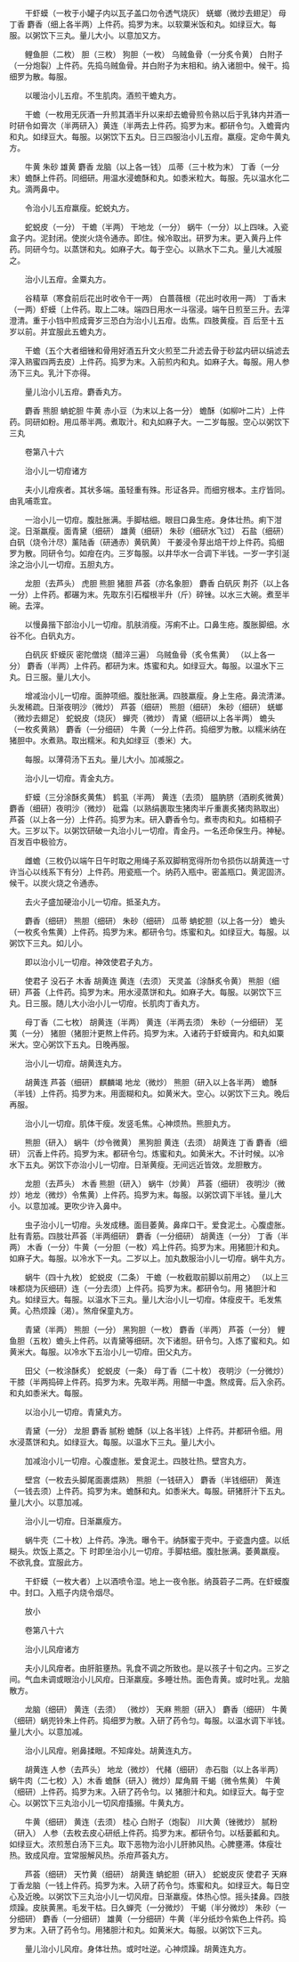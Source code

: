 <!-- { "loadSidebar": true } -->
　　干虾蟆（一枚于小罐子内以瓦子盖口勿令透气烧灰） 蜣螂（微炒去翅足） 母丁香 麝香（细上各半两）上件药。捣罗为末。以软粟米饭和丸。如绿豆大。每服。以粥饮下三丸。量儿大小。以意加又方。

　　鲤鱼胆（二枚） 胆（三枚） 狗胆（一枚） 乌贼鱼骨（一分炙令黄） 白附子（一分炮裂）上件药。先捣乌贼鱼骨。并白附子为末相和。纳入诸胆中。候干。捣细罗为散。每服。

　　以暖治小儿五疳。不生肌肉。酒煎干蟾丸方。

　　干蟾（一枚用无灰酒一升煎其酒半升以来却去蟾骨煎令熟以后于乳钵内并酒一时研令如膏次（半两研入）黄连（半两去上件药。捣罗为末。都研令匀。入蟾膏内和丸。如绿豆大。每服。以粥饮下五丸。日三四服治小儿五疳。羸瘦。定命牛黄丸方。

　　牛黄 朱砂 雄黄 麝香 龙脑（以上各一钱） 瓜蒂（三十枚为末） 丁香（一分末）蟾酥上件药。同细研。用温水浸蟾酥和丸。如黍米粒大。每服。先以温水化二丸。滴两鼻中。

　　令治小儿五疳羸瘦。蛇蜕丸方。

　　蛇蜕皮（一分） 干蟾（半两） 干地龙（一分） 蜗牛（一分）以上四味。入瓷盒子内。泥封闭。使炭火烧令通赤。即住。候冷取出。研罗为末。更入黄丹上件药。同研今匀。以蒸饼和丸。如麻子大。每于空心。以熟水下二丸。量儿大减服之。

　　治小儿五疳。金粟丸方。

　　谷精草（寒食前后花出时收令干一两） 白蔷薇根（花出时收用一两） 丁香末（一两）虾蟆〔上件药。取上二味。端四日用水一斗宿浸。端午日煎至三升。去滓澄清。重于小铛中煎成膏岁三恐白为治小儿五疳。齿焦。四肢黄瘦。百 后至十五岁以前。并宜服此五蟾丸方。

　　干蟾（五个大者细锉和骨用好酒五升文火煎至二升滤去骨于砂盆内研以绢滤去滓入熟蜜四两去皮）上件药。捣罗为末。入前煎内和丸。如麻子大。每服。用人参汤下三丸。乳汁下亦得。

　　量儿治小儿五疳。麝香丸方。

　　麝香 熊胆 蚺蛇胆 牛黄 赤小豆（为末以上各一分） 蟾酥（如柳叶二片）上件药。同研如粉。用瓜蒂半两。煮取汁。和丸如麻子大。一二岁每服。空心以粥饮下三丸

　　卷第八十六

　　治小儿一切疳诸方

　　夫小儿疳疾者。其状多端。虽轻重有殊。形证各异。而细穷根本。主疗皆同。由乳哺乖宜。

　　一治小儿一切疳。腹肚胀满。手脚枯细。眼目口鼻生疮。身体壮热。痢下泔淀。日渐羸瘦。面青黛（细研） 雄黄（细研） 朱砂（细研水飞过） 石盐（细研） 白矾（烧令汁尽）薰陆香（研通赤）黄矾黄） 干姜浸令芽出焙干炒上件药。捣细罗为散。同研令匀。如疳在内。三岁每服。以井华水一合调下半钱。一岁一字引涎涂之治小儿一切疳。五胆丸方。

　　龙胆（去芦头） 虎胆 熊胆 猪胆 芦荟（亦名象胆） 麝香 白矾灰 荆芥（以上各一分）上件药。都碾为末。先取东引石榴根半升（斤）碎锉。以水三大碗。煮至半碗。去滓。

　　以慢鼻揩下部治小儿一切疳。肌肤消瘦。泻痢不止。口鼻生疮。腹胀脚细。水谷不化。白矾丸方。

　　白矾灰 虾蟆灰 密陀僧烧（醋淬三遍） 乌贼鱼骨（炙令焦黄） （以上各一分） 麝香（半两）上件药。都研为末。炼蜜和丸。如绿豆大。每服。以温水下三丸。日三服。量儿大小。

　　增减治小儿一切疳。面肿项细。腹肚胀满。四肢羸瘦。身上生疮。鼻流清涕。头发稀疏。日渐夜明沙（微炒） 芦荟（细研） 熊胆（细研） 朱砂（细研） 蜣螂（微炒去翅足） 蛇蜕皮（烧灰） 蝉壳（微炒） 青黛（细研以上各半两） 蟾头（一枚炙黄熟） 麝香（一分细研） 牛黄（一分上件药。捣细罗为散。以糯米纳在猪胆中。水煮熟。取出糯米。和丸如绿豆（黍米）大。

　　每服。以薄荷汤下五丸。量儿大小。加减服之。

　　治小儿一切疳。青金丸方。

　　虾蟆（三分涂酥炙黄焦） 鹤虱（半两） 黄连（去须） 腽肭脐（酒刷炙微黄） 麝香（细研）夜明沙（微炒） 砒霜（以熟绢裹取生猪肉半斤重裹炙猪肉熟取出） 芦荟（以上各一分）上件药。捣罗为末。研入麝香令匀。煮枣肉和丸。如梧桐子大。三岁以下。以粥饮研破一丸治小儿一切疳。青金丹。一名还命保生丹。神秘。百发百中极验方。

　　雌蟾（三枚仍以端午日午时取之用绳子系双脚稍宽得所勿令损伤以胡黄连一寸许当心以线系下有分）上件药。用瓷瓶一个。纳药入瓶中。密盖瓶口。黄泥固济。候干。以炭火烧之令通赤。

　　去火子盛加硬治小儿一切疳。抵圣丸方。

　　麝香（细研） 熊胆（细研） 朱砂（细研） 瓜蒂 蚺蛇胆（以上各一分） 蟾头（一枚炙令焦黄）上件药。捣罗为末。都研令匀。炼蜜和丸。如绿豆大。每服。以粥饮下三丸。如儿小。

　　即以治小儿一切疳。神效使君子丸方。

　　使君子 没石子 木香 胡黄连 黄连（去须） 天灵盖（涂酥炙令黄） 熊胆（细研）芦荟（上件药。捣罗为末。用水浸蒸饼和丸。如麻子大。每服。以粥饮下三丸。日三服。随儿大小治小儿一切疳。长肌肉丁香丸方。

　　母丁香（二七枚） 胡黄连（半两） 黄连（半两去须） 朱砂（一分细研） 芜荑（一分） 猪胆（猪胆汁更熬上件药。捣罗为末。入诸药于虾蟆膏内。和丸如粟米大。空心粥饮下五丸。日晚再服。

　　治小儿一切疳。胡黄连丸方。

　　胡黄连 芦荟（细研） 麒麟竭 地龙（微炒） 熊胆（研入以上各半两） 蟾酥（半钱）上件药。捣罗为末。用面糊和丸。如黄米大。空心。以粥饮下三丸。晚后再服。

　　治小儿一切疳。肌体干瘦。发竖毛焦。心神烦热。熊胆丸方。

　　熊胆（研入） 蜗牛（炒令微黄） 黑狗胆 黄连（去须） 胡黄连 丁香 麝香（细研） 沉香上件药。捣罗为末。都研令匀。炼蜜和丸。如黄米大。不计时候。以冷水下五丸。粥饮下亦治小儿一切疳。日渐黄瘦。无间远近皆效。龙胆散方。

　　龙胆（去芦头） 木香 熊胆（研入） 蜗牛（炒黄） 芦荟（细研） 夜明沙（微炒）地龙（微炒）令焦黄）上件药。捣罗为末。每服。以粥饮调下半钱。量儿大小。以意加减。更吹少许入鼻中。

　　虫子治小儿一切疳。头发成穗。面目萎黄。鼻痒口干。爱食泥土。心腹虚胀。肚有青筋。四肢壮芦荟（半两细研） 麝香（一分细研） 胡黄连（一分） 丁香（半两） 木香（一分）牛黄（一分胆（一枚）鸡上件药。捣罗为末。用猪胆汁和丸。如麻子大。每服。以冷水下一丸。二岁以上。加丸数服治小儿一切疳。蜗牛丸方。

　　蜗牛（四十九枚） 蛇蜕皮（二条） 干蟾（一枚截取前脚以前用之） （以上三味都烧为灰细研）连（一分去须）上件药。捣罗为末。都研令匀。用 猪胆汁和丸。如绿豆大。每服。以温水下三丸。量儿大治小儿一切疳。体瘦皮干。毛发焦黄。心热烦躁（渴）。煞疳保童丸方。

　　青黛（半两） 熊胆（一分） 黑狗胆（一枚） 麝香（半两） 芦荟（一分） 鲤鱼胆（五枚）蟾头上件药。以青黛等细研。次下诸胆。研令匀。入炼了蜜和丸。如黄米大。每服。以冷水下五治小儿一切疳。田父丸方。

　　田父（一枚涂酥炙） 蛇蜕皮（一条） 母丁香（二十枚） 夜明沙（一分微炒） 干膝（半两捣碎上件药。捣罗为末。先取半两。用醋一中盏。熬成膏。后入余药。和丸如黍米大。每服。

　　以治小儿一切疳。青黛丸方。

　　青黛（一分） 龙胆 麝香 腻粉 蟾酥（以上各半钱）上件药。并都研令细。用水浸蒸饼和丸。如绿豆大。每服。以温水下三丸。量儿大小。

　　加减治小儿一切疳。心腹虚胀。爱食泥土。四肢壮热。壁宫丸方。

　　壁宫（一枚去头脚尾面裹煨熟） 熊胆（一钱研入） 麝香（半钱细研） 黄连（一钱去须）上件药。捣罗为末。蟾酥和丸。如黍米大。每服。研猪肝汁下五丸。量儿大小。以意加减。

　　治小儿一切疳。日渐羸瘦方。

　　蜗牛壳（二十枚）上件药。净洗。曝令干。纳酥蜜于壳中。于瓷盏内盛。以纸糊头。炊饭上蒸之。下 时即坐治小儿一切疳。手脚枯细。腹肚胀满。萎黄羸瘦。不欲乳食。宜服此方。

　　干虾蟆（一枚大者）上以酒喷令湿。地上一夜令胀。纳莨菪子二两。在虾蟆腹中。封口。入瓶子内烧令烟尽。

　　放小

　　卷第八十六

　　治小儿风疳诸方

　　夫小儿风疳者。由肝脏壅热。乳食不调之所致也。是以孩子十旬之内。三岁之间。气血未调或眼治小儿风疳。日渐羸瘦。多睡壮热。面色青黄。或时吐乳。龙脑散方。

　　龙脑（细研） 黄连（去须） （微炒） 天麻 熊胆（研入） 麝香（细研） 牛黄（细研）蜗兜铃朱上件药。捣细罗为散。入研了药令匀。每服。以温水调下半钱。量儿大小。以意加减。

　　治小儿风疳。剜鼻揉眼。不知痒处。胡黄连丸方。

　　胡黄连 人参（去芦头） 地龙（微炒） 代赭（细研） 赤石脂（以上各半两） 蜗牛肉（二七枚）入）木香 蟾酥（研入）微炒）犀角屑 干蝎（微令焦黄） 牛黄（细研）上件药。捣罗为末。入研了药令匀。以 猪胆汁和丸。如绿豆大。每于空心。以粥饮下三丸治小儿一切风疳搐搦。牛黄丸方。

　　牛黄（细研） 黄连（去须） 桂心 白附子（炮裂） 川大黄（锉微炒） 腻粉（研入） 人参（去枚去皮心研纸上件药。捣罗为末。都研令匀。以栝蒌瓤和丸。如绿豆大。浓煎葱白汤下三丸。取下恶物为治小儿肝肺风热。心脾壅滞。体瘦壮热。致成风疳。宜常服解风热。杀疳芦荟丸方。

　　芦荟（细研） 天竹黄（细研） 胡黄连 蚺蛇胆（研入） 蛇蜕皮灰 使君子 天麻 丁香龙脑（一钱上件药。捣罗为末。入研了药令匀。炼蜜和丸。如绿豆大。每日空心及近晚。以粥饮下三丸治小儿一切风疳。日渐羸瘦。体热心惊。摇头揉鼻。四肢烦躁。皮肤黄黑。毛发干枯。日久蝉壳（一分微炒） 干蝎（半分微炒） 朱砂（一分细研） 麝香（一分细研） 雄黄（一分细研）牛黄（半分纸炒令紫色上件药。捣罗为末。入研了药令匀。用猪胆汁和丸。如黄米大。每服。以粥饮下三丸。

　　量儿治小儿风疳。身体壮热。或时吐逆。心神烦躁。胡黄连丸方。

